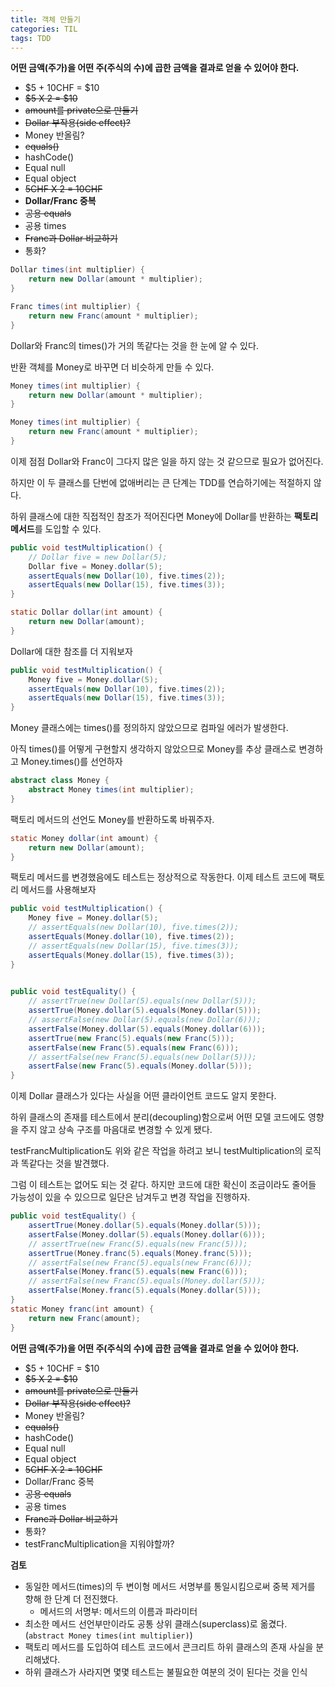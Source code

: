 ```yaml
---
title: 객체 만들기
categories: TIL
tags: TDD
---
```


**어떤 금액(주가)을 어떤 주(주식의 수)에 곱한 금액을 결과로 얻을 수 있어야 한다.**

* $5 + 10CHF = $10
* ~~$5 X 2 = $10~~
* ~~amount를 private으로 만들기~~
* ~~Dollar 부작용(side effect)?~~
* Money 반올림?
* ~~equals()~~
* hashCode()
* Equal null
* Equal object
* ~~5CHF X 2 = 10CHF~~
* **Dollar/Franc 중복**
* ~~공용 equals~~
* 공용 times
* ~~Franc과 Dollar 비교하기~~
* 통화?



```java
Dollar times(int multiplier) {
    return new Dollar(amount * multiplier);
}

Franc times(int multiplier) {
    return new Franc(amount * multiplier);
}
```

Dollar와 Franc의 times()가 거의 똑같다는 것을 한 눈에 알 수 있다.

반환 객체를 Money로 바꾸면 더 비슷하게 만들 수 있다.

```java
Money times(int multiplier) {
    return new Dollar(amount * multiplier);
}

Money times(int multiplier) {
    return new Franc(amount * multiplier);
}
```

이제 점점 Dollar와 Franc이 그다지 많은  일을 하지 않는 것 같으므로 필요가 없어진다.

하지만 이 두 클래스를 단번에 없애버리는 큰 단계는 TDD를 연습하기에는 적절하지 않다.

하위 클래스에 대한 직접적인 참조가 적어진다면 Money에 Dollar를 반환하는 **팩토리 메서드**를 도입할 수 있다.

```java
public void testMultiplication() {
    // Dollar five = new Dollar(5);
    Dollar five = Money.dollar(5);
    assertEquals(new Dollar(10), five.times(2));
    assertEquals(new Dollar(15), five.times(3));
}

static Dollar dollar(int amount) {
    return new Dollar(amount);
}
```

Dollar에 대한 참조를 더 지워보자

```java
public void testMultiplication() {
    Money five = Money.dollar(5);
    assertEquals(new Dollar(10), five.times(2));
    assertEquals(new Dollar(15), five.times(3));
}
```

Money 클래스에는 times()를 정의하지 않았으므로 컴파일 에러가 발생한다.

아직 times()를  어떻게 구현할지 생각하지 않았으므로 Money를 추상 클래스로 변경하고 Money.times()를 선언하자

```java
abstract class Money {
    abstract Money times(int multiplier);
}
```



팩토리 메서드의 선언도 Money를 반환하도록 바꿔주자.

```java
static Money dollar(int amount) {
    return new Dollar(amount);
}
```



팩토리 메서드를 변경했음에도 테스트는 정상적으로 작동한다. 이제 테스트 코드에 팩토리 메서드를 사용해보자

```java
public void testMultiplication() {
    Money five = Money.dollar(5);
    // assertEquals(new Dollar(10), five.times(2));
    assertEquals(Money.dollar(10), five.times(2));
    // assertEquals(new Dollar(15), five.times(3));
    assertEquals(Money.dollar(15), five.times(3));
}
    

public void testEquality() {
    // assertTrue(new Dollar(5).equals(new Dollar(5)));
    assertTrue(Money.dollar(5).equals(Money.dollar(5)));
    // assertFalse(new Dollar(5).equals(new Dollar(6)));
    assertFalse(Money.dollar(5).equals(Money.dollar(6)));
    assertTrue(new Franc(5).equals(new Franc(5)));
    assertFalse(new Franc(5).equals(new Franc(6)));
    // assertFalse(new Franc(5).equals(new Dollar(5)));
    assertFalse(new Franc(5).equals(Money.dollar(5)));
}
```

이제 Dollar 클래스가 있다는 사실을 어떤 클라이언트 코드도 알지 못한다.

하위 클래스의 존재를 테스트에서 분리(decoupling)함으로써 어떤 모델 코드에도 영향을 주지 않고 상속 구조를 마음대로 변경할 수 있게 됐다.



testFrancMultiplication도 위와 같은 작업을 하려고 보니 testMultiplication의 로직과 똑같다는 것을 발견했다.

그럼 이 테스트는 없어도 되는 것 같다. 하지만 코드에 대한 확신이 조금이라도 줄어들 가능성이 있을 수 있으므로 일단은 남겨두고 변경 작업을 진행하자.

```java
public void testEquality() {
    assertTrue(Money.dollar(5).equals(Money.dollar(5)));
    assertFalse(Money.dollar(5).equals(Money.dollar(6)));
    // assertTrue(new Franc(5).equals(new Franc(5)));
    assertTrue(Money.franc(5).equals(Money.franc(5)));
    // assertFalse(new Franc(5).equals(new Franc(6)));
    assertFalse(Money.franc(5).equals(new Franc(6)));
    // assertFalse(new Franc(5).equals(Money.dollar(5)));
    assertFalse(Money.franc(5).equals(Money.dollar(5)));
}
static Money franc(int amount) {
    return new Franc(amount);
}
```

**어떤 금액(주가)을 어떤 주(주식의 수)에 곱한 금액을 결과로 얻을 수 있어야 한다.**

* $5 + 10CHF = $10
* ~~$5 X 2 = $10~~
* ~~amount를 private으로 만들기~~
* ~~Dollar 부작용(side effect)?~~
* Money 반올림?
* ~~equals()~~
* hashCode()
* Equal null
* Equal object
* ~~5CHF X 2 = 10CHF~~
* Dollar/Franc 중복
* ~~공용 equals~~
* 공용 times
* ~~Franc과 Dollar 비교하기~~
* 통화?
* testFrancMultiplication을 지워야할까?



**검토**

* 동일한 메서드(times)의 두 변이형 메서드 서명부를 통일시킴으로써 중복 제거를 향해 한 단계 더 전진했다.
  * 메서드의 서명부: 메서드의 이름과 파라미터
* 최소한 메서드 선언부만이라도 공통 상위 클래스(superclass)로 옮겼다.(```abstract Money times(int multiplier)```)
* 팩토리 메서드를 도입하여 테스트 코드에서 콘크리트 하위 클래스의 존재 사실을 분리해냈다.
* 하위 클래스가 사라지면 몇몇 테스트는 불필요한 여분의 것이 된다는 것을 인식